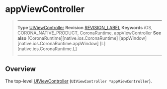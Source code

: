 # appViewController

> --------------------- ------------------------------------------------------------------------------------------
> __Type__              [UIViewController](https://developer.apple.com/reference/uikit/uiviewcontroller)
> __Revision__          [REVISION_LABEL](REVISION_URL)
> __Keywords__          iOS, CORONA_NATIVE_PRODUCT, CoronaRuntime, appViewController
> __See also__          [CoronaRuntime][native.ios.CoronaRuntime]
>						[appWindow][native.ios.CoronaRuntime.appWindow]
>						[L][native.ios.CoronaRuntime.L]
> --------------------- ------------------------------------------------------------------------------------------


## Overview

The top-level [UIViewController](https://developer.apple.com/reference/uikit/uiviewcontroller) <nobr>(`UIViewController *appViewController`)</nobr>. 
